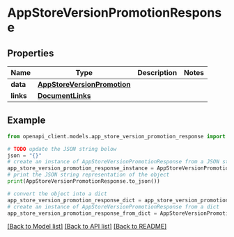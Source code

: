 # AppStoreVersionPromotionResponse


## Properties

Name | Type | Description | Notes
------------ | ------------- | ------------- | -------------
**data** | [**AppStoreVersionPromotion**](AppStoreVersionPromotion.md) |  | 
**links** | [**DocumentLinks**](DocumentLinks.md) |  | 

## Example

```python
from openapi_client.models.app_store_version_promotion_response import AppStoreVersionPromotionResponse

# TODO update the JSON string below
json = "{}"
# create an instance of AppStoreVersionPromotionResponse from a JSON string
app_store_version_promotion_response_instance = AppStoreVersionPromotionResponse.from_json(json)
# print the JSON string representation of the object
print(AppStoreVersionPromotionResponse.to_json())

# convert the object into a dict
app_store_version_promotion_response_dict = app_store_version_promotion_response_instance.to_dict()
# create an instance of AppStoreVersionPromotionResponse from a dict
app_store_version_promotion_response_from_dict = AppStoreVersionPromotionResponse.from_dict(app_store_version_promotion_response_dict)
```
[[Back to Model list]](../README.md#documentation-for-models) [[Back to API list]](../README.md#documentation-for-api-endpoints) [[Back to README]](../README.md)


